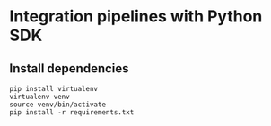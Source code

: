 # Integration pipelines with Python SDK

## Install dependencies

```shell
pip install virtualenv
virtualenv venv
source venv/bin/activate
pip install -r requirements.txt
```

